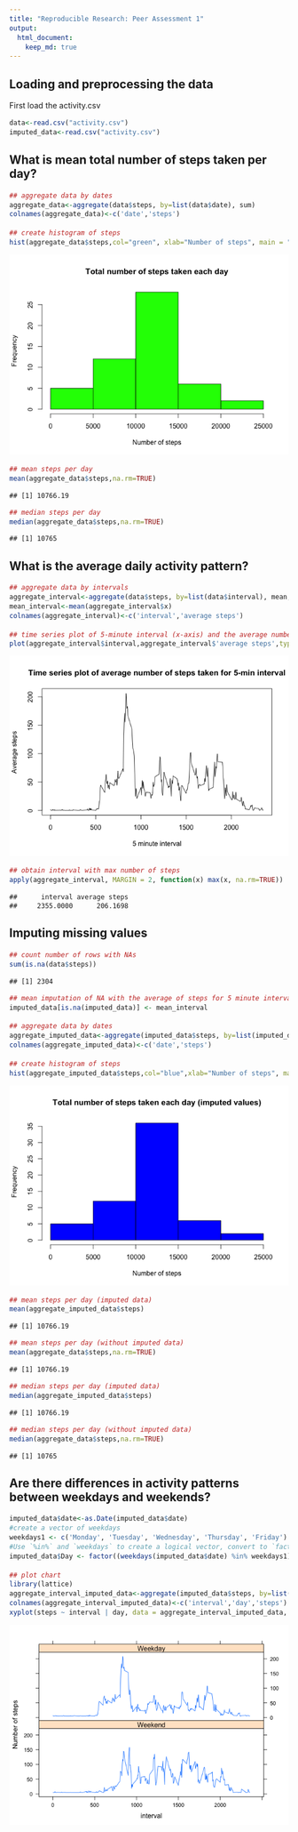 ```yaml
---
title: "Reproducible Research: Peer Assessment 1"
output: 
  html_document:
    keep_md: true
---
```



## Loading and preprocessing the data

First load the activity.csv

```r
data<-read.csv("activity.csv")
imputed_data<-read.csv("activity.csv")
```

## What is mean total number of steps taken per day?

```r
## aggregate data by dates
aggregate_data<-aggregate(data$steps, by=list(data$date), sum)
colnames(aggregate_data)<-c('date','steps')

## create histogram of steps
hist(aggregate_data$steps,col="green", xlab="Number of steps", main = "Total number of steps taken each day")
```

![](https://raw.githubusercontent.com/sunnychua90/RepData_PeerAssessment1/master/PA1_template_files/figure-html/aggregate%20date-1.png)<!-- -->

```r
## mean steps per day
mean(aggregate_data$steps,na.rm=TRUE)
```

```
## [1] 10766.19
```

```r
## median steps per day
median(aggregate_data$steps,na.rm=TRUE)
```

```
## [1] 10765
```

## What is the average daily activity pattern?

```r
## aggregate data by intervals
aggregate_interval<-aggregate(data$steps, by=list(data$interval), mean, na.rm=TRUE)
mean_interval<-mean(aggregate_interval$x)
colnames(aggregate_interval)<-c('interval','average steps')

## time series plot of 5-minute interval (x-axis) and the average number of steps taken, averaged across all days (y-axis)
plot(aggregate_interval$interval,aggregate_interval$'average steps',type="l", xlab = "5 minute interval", ylab = "Average steps", main = "Time series plot of average number of steps taken for 5-min interval")
```

![](https://raw.githubusercontent.com/sunnychua90/RepData_PeerAssessment1/master/PA1_template_files/figure-html/aggregate%20intervals-1.png)<!-- -->

```r
## obtain interval with max number of steps
apply(aggregate_interval, MARGIN = 2, function(x) max(x, na.rm=TRUE))
```

```
##      interval average steps 
##     2355.0000      206.1698
```

## Imputing missing values

```r
## count number of rows with NAs
sum(is.na(data$steps))
```

```
## [1] 2304
```

```r
## mean imputation of NA with the average of steps for 5 minute interval
imputed_data[is.na(imputed_data)] <- mean_interval

## aggregate data by dates
aggregate_imputed_data<-aggregate(imputed_data$steps, by=list(imputed_data$date), sum)
colnames(aggregate_imputed_data)<-c('date','steps')

## create histogram of steps
hist(aggregate_imputed_data$steps,col="blue",xlab="Number of steps", main="Total number of steps taken each day (imputed values)")
```

![](https://raw.githubusercontent.com/sunnychua90/RepData_PeerAssessment1/master/PA1_template_files/figure-html/count%20NA-1.png)<!-- -->

```r
## mean steps per day (imputed data)
mean(aggregate_imputed_data$steps)
```

```
## [1] 10766.19
```

```r
## mean steps per day (without imputed data)
mean(aggregate_data$steps,na.rm=TRUE)
```

```
## [1] 10766.19
```

```r
## median steps per day (imputed data)
median(aggregate_imputed_data$steps)
```

```
## [1] 10766.19
```

```r
## median steps per day (without imputed data)
median(aggregate_data$steps,na.rm=TRUE)
```

```
## [1] 10765
```
## Are there differences in activity patterns between weekdays and weekends?

```r
imputed_data$date<-as.Date(imputed_data$date)
#create a vector of weekdays
weekdays1 <- c('Monday', 'Tuesday', 'Wednesday', 'Thursday', 'Friday')
#Use `%in%` and `weekdays` to create a logical vector, convert to `factor` and specify the `levels/labels`
imputed_data$Day <- factor((weekdays(imputed_data$date) %in% weekdays1), levels=c(FALSE, TRUE), labels=c('Weekend', 'Weekday'))

## plot chart
library(lattice)
aggregate_interval_imputed_data<-aggregate(imputed_data$steps, by=list(imputed_data$interval,imputed_data$Day), mean)
colnames(aggregate_interval_imputed_data)<-c('interval','day','steps')
xyplot(steps ~ interval | day, data = aggregate_interval_imputed_data, type = "l", ylab="Number of steps", layout = c(1,2))
```

![](https://raw.githubusercontent.com/sunnychua90/RepData_PeerAssessment1/master/PA1_template_files/figure-html/activity%20diff-1.png)<!-- -->

